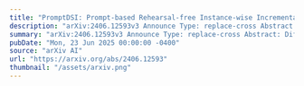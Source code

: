 ```yaml
---
title: "PromptDSI: Prompt-based Rehearsal-free Instance-wise Incremental Learning for Document Retrieval"
description: "arXiv:2406.12593v3 Announce Type: replace-cross Abstract: Differentiable Search Index (DSI) utilizes pre-trained language models to perform indexing and document retrieval via end-to-end learning without relying on external indexes. However, DSI requires full re-training to index new documents, causing significant computational inefficiencies. Continual learning (CL) offers a solution by enabling the model to incrementally update without full re-training. Existing CL solutions in document retrieval rely on memory buffers or generative models for rehearsal, which is infeasible when accessing previous training data is restricted due to privacy concerns. To this end, we introduce PromptDSI, a prompt-based, rehearsal-free continual learning approach for document retrieval. PromptDSI follows the Prompt-based Continual Learning (PCL) framework, using learnable prompts to efficiently index new documents without accessing previous documents or queries. To improve retrieval latency, we remove the initial forward pass of PCL, which otherwise greatly increases training and inference time, with a negligible trade-off in performance. Additionally, we introduce a novel topic-aware prompt pool that employs neural topic embeddings as fixed keys, eliminating the instability of prompt key optimization while maintaining competitive performance with existing PCL prompt pools. In a challenging rehearsal-free continual learning setup, we demonstrate that PromptDSI variants outperform rehearsal-based baselines, match the strong cache-based baseline in mitigating forgetting, and significantly improving retrieval performance on new corpora."
summary: "arXiv:2406.12593v3 Announce Type: replace-cross Abstract: Differentiable Search Index (DSI) utilizes pre-trained language models to perform indexing and document retrieval via end-to-end learning without relying on external indexes. However, DSI requires full re-training to index new documents, causing significant computational inefficiencies. Continual learning (CL) offers a solution by enabling the model to incrementally update without full re-training. Existing CL solutions in document retrieval rely on memory buffers or generative models for rehearsal, which is infeasible when accessing previous training data is restricted due to privacy concerns. To this end, we introduce PromptDSI, a prompt-based, rehearsal-free continual learning approach for document retrieval. PromptDSI follows the Prompt-based Continual Learning (PCL) framework, using learnable prompts to efficiently index new documents without accessing previous documents or queries. To improve retrieval latency, we remove the initial forward pass of PCL, which otherwise greatly increases training and inference time, with a negligible trade-off in performance. Additionally, we introduce a novel topic-aware prompt pool that employs neural topic embeddings as fixed keys, eliminating the instability of prompt key optimization while maintaining competitive performance with existing PCL prompt pools. In a challenging rehearsal-free continual learning setup, we demonstrate that PromptDSI variants outperform rehearsal-based baselines, match the strong cache-based baseline in mitigating forgetting, and significantly improving retrieval performance on new corpora."
pubDate: "Mon, 23 Jun 2025 00:00:00 -0400"
source: "arXiv AI"
url: "https://arxiv.org/abs/2406.12593"
thumbnail: "/assets/arxiv.png"
---
```


